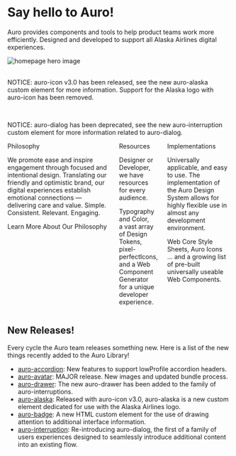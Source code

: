 # Say hello to Auro!

Auro provides components and tools to help product teams work more efficiently. Designed and developed to support all Alaska Airlines digital experiences.

<div class="imageBox">
  <img alt="homepage hero image" src="/images/content/home.jpg" />
</div><br>

<p><auro-alerts information>
  NOTICE: auro-icon v3.0 has been released, see the new <auro-hyperlink href="/components/auro/icon/alaska" relative>auro-alaska</auro-hyperlink> custom element for more information. Support for the Alaska logo with auro-icon has been removed.
</auro-alerts></p><br/>

<p><auro-alerts information>
  NOTICE: auro-dialog has been deprecated, see the new <auro-hyperlink href="/components/auro/interruption" relative>auro-interruption</auro-hyperlink> custom element for more information related to auro-dialog.
</auro-alerts></p>

<div class="auro_util_displayFlex columns">
  <div>
    <auro-header display="700">Philosophy</auro-header>
    <p>We promote ease and inspire engagement through focused and intentional design. Translating our friendly and optimistic brand, our digital experiences establish emotional connections — delivering care and value. Simple. Consistent. Relevant. Engaging.</p>
    <auro-hyperlink href="/philosophy" relative>Learn More About Our Philosophy</auro-hyperlink>
  </div>
  <div>
    <auro-header display="700">Resources</auro-header>
    <p>Designer or Developer, we have resources for every audience.</p>
    <p>
      <auro-hyperlink href="/typography/overview" relative>Typography</auro-hyperlink> and <auro-hyperlink href="/color/overview" relative>Color</auro-hyperlink>,<br/>
      a vast array of <auro-hyperlink href="/getting-started/developers/design-tokens" relative>Design Tokens,</auro-hyperlink><br/>
      pixel-perfect<auro-hyperlink href="/icons/overview" relative>Icons,</auro-hyperlink><br/>
      and a <auro-hyperlink href="/getting-started/developers/generator/install" relative>Web Component Generator</auro-hyperlink> for a unique developer experience.<br/>
    </p>
  </div>
  <div>
    <auro-header display="700">Implementations</auro-header>
    <p>Universally applicable, and easy to use. The implementation of the Auro Design System allows for highly flexible use in almost any development environment.</p>
    <auro-hyperlink href="/webcorestylesheets" relative>Web Core Style Sheets, </auro-hyperlink>
    <auro-hyperlink href="/icons/install" relative>Auro Icons</auro-hyperlink><br/>
    ... and a growing list of pre-built <auro-hyperlink href="/component-status" relative>universally useable Web Components.</auro-hyperlink>
  </div>
</div>

## New Releases!

Every cycle the Auro team releases something new. Here is a list of the new things recently added to the Auro Library!

* [auro-accordion](/components/auro/accordion): New features to support lowProfile accordion headers.
* [auro-avatar](/components/auro/avatar): MAJOR release. New images and updated bundle process.
* [auro-drawer](/components/auro/interruption/drawer): The new auro-drawer has been added to the family of auro-interruptions.
* [auro-alaska](/components/auro/icon/alaska): Released with auro-icon v3.0, auro-alaska is a new custom element dedicated for use with the Alaska Airlines logo.
* [auro-badge](/components/auro/badge): A new HTML custom element for the use of drawing attention to additional interface information.
* [auro-interruption](/components/auro/interruption): Re-introducing auro-dialog, the first of a family of users experiences designed to seamlessly introduce additional content into an existing flow.
